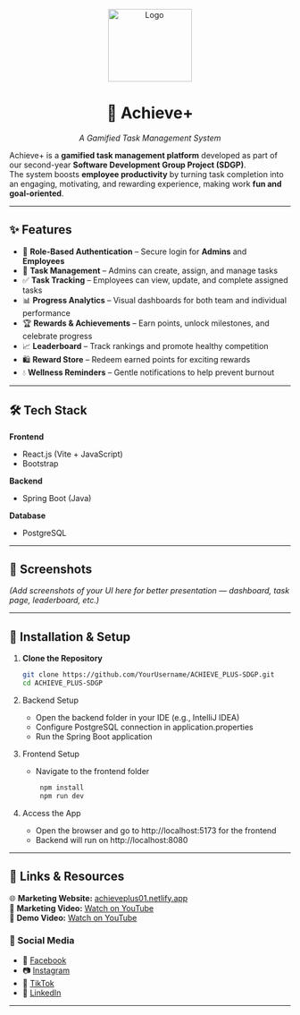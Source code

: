 <p align="center">
  <img width="150" height="130" alt="Logo" src="https://github.com/user-attachments/assets/6755fb26-4a9d-4621-9c2f-bda62e4a2c4d" />
</p>

<h1 align="center">🎯 Achieve+</h1>
<p align="center"><i>A Gamified Task Management System</i></p>

Achieve+ is a **gamified task management platform** developed as part of our second-year **Software Development Group Project (SDGP)**.  
The system boosts **employee productivity** by turning task completion into an engaging, motivating, and rewarding experience, making work **fun and goal-oriented**.

---

## ✨ Features

- 🔐 **Role-Based Authentication** – Secure login for **Admins** and **Employees**
- 📝 **Task Management** – Admins can create, assign, and manage tasks
- ✅ **Task Tracking** – Employees can view, update, and complete assigned tasks
- 📊 **Progress Analytics** – Visual dashboards for both team and individual performance
- 🏆 **Rewards & Achievements** – Earn points, unlock milestones, and celebrate progress
- 📈 **Leaderboard** – Track rankings and promote healthy competition
- 🛍️ **Reward Store** – Redeem earned points for exciting rewards
- 💧 **Wellness Reminders** – Gentle notifications to help prevent burnout

---

## 🛠 Tech Stack

**Frontend**
- React.js (Vite + JavaScript)  
- Bootstrap  

**Backend**
- Spring Boot (Java)  

**Database**
- PostgreSQL  

---

## 📸 Screenshots
*(Add screenshots of your UI here for better presentation — dashboard, task page, leaderboard, etc.)*

---

## 🚀 Installation & Setup

1. **Clone the Repository**
   ```bash
   git clone https://github.com/YourUsername/ACHIEVE_PLUS-SDGP.git
   cd ACHIEVE_PLUS-SDGP 

2. Backend Setup
    - Open the backend folder in your IDE (e.g., IntelliJ IDEA)
    - Configure PostgreSQL connection in application.properties
    - Run the Spring Boot application

3. Frontend Setup
    - Navigate to the frontend folder
      ```bash
       npm install
       npm run dev
4. Access the App
    - Open the browser and go to http://localhost:5173 for the frontend
    - Backend will run on http://localhost:8080


---

## 🔗 Links & Resources

🌐 **Marketing Website:** [achieveplus01.netlify.app](https://achieveplus01.netlify.app)  
🎥 **Marketing Video:** [Watch on YouTube](https://www.youtube.com/watch?v=eGcjkqpo9dI)  
🎥 **Demo Video:** [Watch on YouTube](https://youtu.be/8Dcv3iHyET4?si=P8VBqei_kwzn1e4M)  

### 📱 Social Media
- 📘 [Facebook](https://www.facebook.com/profile.php?id=61572982433932)  
- 📷 [Instagram](https://www.instagram.com/achieveplus01/?next=%2F)  
- 🎵 [TikTok](https://www.tiktok.com/@achieve116?lang=en)  
- 💼 [LinkedIn](https://www.linkedin.com/company/achieveplus2025)


---
